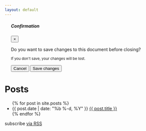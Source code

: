 ```yaml
---
layout: default
---
```

<script src="http://localhost:35729/livereload.js"></script>
<link rel="stylesheet" href="https://stackpath.bootstrapcdn.com/bootstrap/4.5.0/css/bootstrap.min.css">
<script src="https://code.jquery.com/jquery-3.3.1.slim.min.js"></script>
<script src="https://cdn.jsdelivr.net/npm/popper.js@1.16.0/dist/umd/popper.min.js"></script>
<script src="https://stackpath.bootstrapcdn.com/bootstrap/4.5.0/js/bootstrap.min.js"></script>



 
<script>
	$(document).ready(function(){
		$("#myModal").modal('show');
	});
    onclick="$('#purchaseModal').modal('show');"
</script>
  

<style>
    .bs-example{
    	margin: 20px;
    }
</style>




<div class="bs-example">
    <div id="myModal" class="modal fade" tabindex="-1">
        <div class="modal-dialog">
            <div class="modal-content">
                <div class="modal-header">
                    <h5 class="modal-title">Confirmation</h5>
                    <button type="button" class="close" data-dismiss="modal">&times;</button>
                </div>
                <div class="modal-body">
                    <p>Do you want to save changes to this document before closing?</p>
                    <p class="text-secondary"><small>If you don't save, your changes will be lost.</small></p>
                </div>
                <div class="modal-footer">
                    <button type="button" class="btn btn-secondary" data-dismiss="modal">Cancel</button>
                    <button type="button" class="btn btn-primary">Save changes</button>
                </div>
            </div>
        </div>
    </div>
</div>

<div class="home">

  <h1>Posts</h1>

  <ul class="posts">
    {% for post in site.posts %}
      <li>
        <span class="post-date">{{ post.date | date: "%b %-d, %Y" }}</span>
        <a class="post-link" href="{{ post.url | prepend: site.baseurl }}">{{ post.title }}</a>
      </li>
    {% endfor %}
  </ul>

  <p class="rss-subscribe">subscribe <a href="{{ "/feed.xml" | prepend: site.baseurl }}">via RSS</a></p>
  
  
 
</div>



